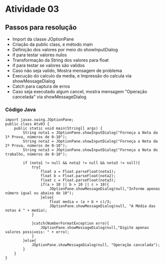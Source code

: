 <h1>Atividade 03</h1>

<h2>Passos para resolução</h2>

- Import da classe JOptionPane
- Criação da public class, e método main
- Definição dos valores por meio do showInputDialog
- if para testar valores nulos
- Transformação da String dos valores para float
- if para testar se valores são validos
- Caso não seja valido, Mostra mensagem de problema
- Execução do calculo da media, e Impressão do calcula via showMessageDialog
- Catch para captura de erros
- Caso seja executado algum cancel, mostra mensagem "Operação cancelada" via showMessageDialog

<h3>Código Java</h3>

~~~~
import javax.swing.JOptionPane;
public class Atv03 {
    public static void main(String[] args) {
        String nota1 = JOptionPane.showInputDialog("Forneça a Nota da 1º Prova, números de 0-10");
        String nota2 = JOptionPane.showInputDialog("Forneça a Nota da 2º Prova, números de 0-10");
        String nota3 = JOptionPane.showInputDialog("Forneça a Nota do trabalho, números de 0-10");
        
        if (nota1 != null && nota2 != null && nota3 != null){
            try{
                float a = Float.parseFloat(nota1);
                float b = Float.parseFloat(nota2);
                float c = Float.parseFloat(nota3);
                if(a > 10 || b > 10 || c > 10){
                    JOptionPane.showMessageDialog(null,"Informe apenas número igual ou abaixo de 10");
                }else{
                    float media = (a + b + c)/3;
                    JOptionPane.showMessageDialog(null, "A Média das notas é " + media);
            }   

            }catch(NumberFormatException erro){
                JOptionPane.showMessageDialog(null,"Digite apenas valores possiveis: " + erro);
            }
        }else{
            JOptionPane.showMessageDialog(null, "Operação cancelada");
        }
    }
}
~~~~
